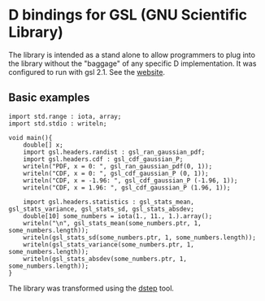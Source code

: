 # D bindings for GSL (GNU Scientific Library)

The library is intended as a stand alone to allow programmers to plug into the library without the 
"baggage" of any specific D implementation. It was configured to run with gsl 2.1. See the  [website](https://www.gnu.org/software/gsl/).

## Basic examples

```
import std.range : iota, array;
import std.stdio : writeln;

void main(){
	double[] x;
	import gsl.headers.randist : gsl_ran_gaussian_pdf;
	import gsl.headers.cdf : gsl_cdf_gaussian_P;
	writeln("PDF, x = 0: ", gsl_ran_gaussian_pdf(0, 1));
	writeln("CDF, x = 0: ", gsl_cdf_gaussian_P (0, 1));
	writeln("CDF, x = -1.96: ", gsl_cdf_gaussian_P (-1.96, 1));
	writeln("CDF, x = 1.96: ", gsl_cdf_gaussian_P (1.96, 1));

	import gsl.headers.statistics : gsl_stats_mean, gsl_stats_variance, gsl_stats_sd, gsl_stats_absdev;
	double[10] some_numbers = iota(1., 11., 1.).array();
	writeln("\n", gsl_stats_mean(some_numbers.ptr, 1, some_numbers.length));
	writeln(gsl_stats_sd(some_numbers.ptr, 1, some_numbers.length));
	writeln(gsl_stats_variance(some_numbers.ptr, 1, some_numbers.length));
	writeln(gsl_stats_absdev(some_numbers.ptr, 1, some_numbers.length));
}
```
The library was transformed using the [dstep](https://github.com/jacob-carlborg/dstep) tool.
